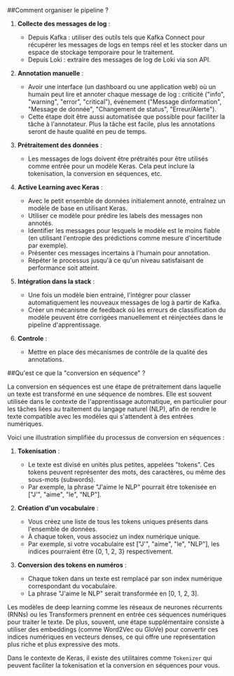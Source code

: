 ##Comment organiser le pipeline ?

1. **Collecte des messages de log** :
   - Depuis Kafka : utiliser des outils tels que Kafka Connect pour récupérer les messages de logs en temps réel et les stocker dans un espace de stockage temporaire pour le traitement.
   - Depuis Loki : extraire des messages de log de Loki via son API.

2. **Annotation manuelle** : 
   - Avoir une interface (un dashboard ou une application web) où un humain peut lire et annoter chaque message de log : criticité ("info", "warning", "error", "critical"), événement ("Message dinformation", "Message de donnée", "Changement de status", "Erreur/Alerte").
   - Cette étape doit être aussi automatisée que possible pour faciliter la tâche à l'annotateur. Plus la tâche est facile, plus les annotations seront de haute qualité en peu de temps.

3. **Prétraitement des données** :
   - Les messages de logs doivent être prétraités pour être utilisés comme entrée pour un modèle Keras. Cela peut inclure la tokenisation, la conversion en séquences, etc.

4. **Active Learning avec Keras** :
   - Avec le petit ensemble de données initialement annoté, entraînez un modèle de base en utilisant Keras.
   - Utiliser ce modèle pour prédire les labels des messages non annotés. 
   - Identifier les messages pour lesquels le modèle est le moins fiable (en utilisant l'entropie des prédictions comme mesure d'incertitude par exemple).
   - Présenter ces messages incertains à l'humain pour annotation.
   - Répéter le processus jusqu'à ce qu'un niveau satisfaisant de performance soit atteint.

5. **Intégration dans la stack** :
   - Une fois un modèle bien entrainé, l'intégrer pour classer automatiquement les nouveaux messages de log à partir de Kafka.
   - Créer un mécanisme de feedback où les erreurs de classification du modèle peuvent être corrigées manuellement et réinjectées dans le pipeline d'apprentissage.

6. **Controle** :
   - Mettre en place des mécanismes de contrôle de la qualité des annotations.


##Qu'est ce que la "conversion en séquence" ?

La conversion en séquences est une étape de prétraitement dans laquelle un texte est transformé en une séquence de nombres. Elle est souvent utilisée dans le contexte de l'apprentissage automatique, en particulier pour les tâches liées au traitement du langage naturel (NLP), afin de rendre le texte compatible avec les modèles qui s'attendent à des entrées numériques.

Voici une illustration simplifiée du processus de conversion en séquences :

1. **Tokenisation** : 
   - Le texte est divisé en unités plus petites, appelées "tokens". Ces tokens peuvent représenter des mots, des caractères, ou même des sous-mots (subwords).
   - Par exemple, la phrase "J'aime le NLP" pourrait être tokenisée en ["J'", "aime", "le", "NLP"].

2. **Création d'un vocabulaire** : 
   - Vous créez une liste de tous les tokens uniques présents dans l'ensemble de données.
   - À chaque token, vous associez un index numérique unique.
   - Par exemple, si votre vocabulaire est ["J'", "aime", "le", "NLP"], les indices pourraient être {0, 1, 2, 3} respectivement.

3. **Conversion des tokens en numéros** : 
   - Chaque token dans un texte est remplacé par son index numérique correspondant du vocabulaire.
   - La phrase "J'aime le NLP" serait transformée en [0, 1, 2, 3].

Les modèles de deep learning comme les réseaux de neurones récurrents (RNNs) ou les Transformers prennent en entrée ces séquences numériques pour traiter le texte. De plus, souvent, une étape supplémentaire consiste à utiliser des embeddings (comme Word2Vec ou GloVe) pour convertir ces indices numériques en vecteurs denses, ce qui offre une représentation plus riche et plus expressive des mots.

Dans le contexte de Keras, il existe des utilitaires comme `Tokenizer` qui peuvent faciliter la tokenisation et la conversion en séquences pour vous.
